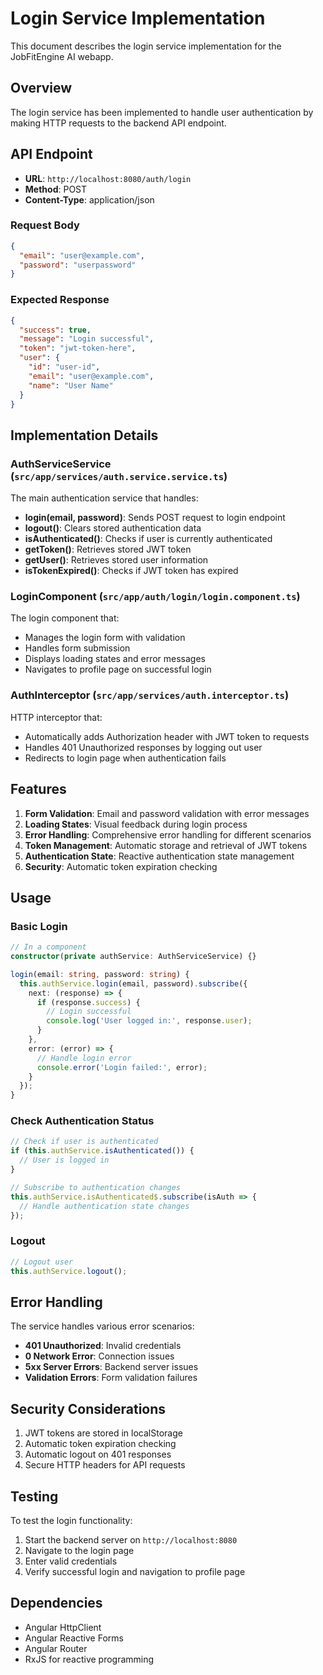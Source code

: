 # Login Service Implementation

This document describes the login service implementation for the JobFitEngine AI webapp.

## Overview

The login service has been implemented to handle user authentication by making HTTP requests to the backend API endpoint.

## API Endpoint

- **URL**: `http://localhost:8080/auth/login`
- **Method**: POST
- **Content-Type**: application/json

### Request Body
```json
{
  "email": "user@example.com",
  "password": "userpassword"
}
```

### Expected Response
```json
{
  "success": true,
  "message": "Login successful",
  "token": "jwt-token-here",
  "user": {
    "id": "user-id",
    "email": "user@example.com",
    "name": "User Name"
  }
}
```

## Implementation Details

### AuthServiceService (`src/app/services/auth.service.service.ts`)

The main authentication service that handles:

- **login(email, password)**: Sends POST request to login endpoint
- **logout()**: Clears stored authentication data
- **isAuthenticated()**: Checks if user is currently authenticated
- **getToken()**: Retrieves stored JWT token
- **getUser()**: Retrieves stored user information
- **isTokenExpired()**: Checks if JWT token has expired

### LoginComponent (`src/app/auth/login/login.component.ts`)

The login component that:

- Manages the login form with validation
- Handles form submission
- Displays loading states and error messages
- Navigates to profile page on successful login

### AuthInterceptor (`src/app/services/auth.interceptor.ts`)

HTTP interceptor that:

- Automatically adds Authorization header with JWT token to requests
- Handles 401 Unauthorized responses by logging out user
- Redirects to login page when authentication fails

## Features

1. **Form Validation**: Email and password validation with error messages
2. **Loading States**: Visual feedback during login process
3. **Error Handling**: Comprehensive error handling for different scenarios
4. **Token Management**: Automatic storage and retrieval of JWT tokens
5. **Authentication State**: Reactive authentication state management
6. **Security**: Automatic token expiration checking

## Usage

### Basic Login
```typescript
// In a component
constructor(private authService: AuthServiceService) {}

login(email: string, password: string) {
  this.authService.login(email, password).subscribe({
    next: (response) => {
      if (response.success) {
        // Login successful
        console.log('User logged in:', response.user);
      }
    },
    error: (error) => {
      // Handle login error
      console.error('Login failed:', error);
    }
  });
}
```

### Check Authentication Status
```typescript
// Check if user is authenticated
if (this.authService.isAuthenticated()) {
  // User is logged in
}

// Subscribe to authentication changes
this.authService.isAuthenticated$.subscribe(isAuth => {
  // Handle authentication state changes
});
```

### Logout
```typescript
// Logout user
this.authService.logout();
```

## Error Handling

The service handles various error scenarios:

- **401 Unauthorized**: Invalid credentials
- **0 Network Error**: Connection issues
- **5xx Server Errors**: Backend server issues
- **Validation Errors**: Form validation failures

## Security Considerations

1. JWT tokens are stored in localStorage
2. Automatic token expiration checking
3. Automatic logout on 401 responses
4. Secure HTTP headers for API requests

## Testing

To test the login functionality:

1. Start the backend server on `http://localhost:8080`
2. Navigate to the login page
3. Enter valid credentials
4. Verify successful login and navigation to profile page

## Dependencies

- Angular HttpClient
- Angular Reactive Forms
- Angular Router
- RxJS for reactive programming 